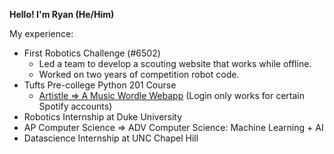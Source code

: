 **Hello!
I'm Ryan (He/Him)**

My experience:
- First Robotics Challenge (#6502)
  - Led a team to develop a scouting website that works while offline.
  - Worked on two years of competition robot code.
- Tufts Pre-college Python 201 Course
  - [Artistle => A Music Wordle Webapp](https://ryfi.pythonanywhere.com/single-player) (Login only works for certain Spotify accounts)
- Robotics Internship at Duke University
- AP Computer Science => ADV Computer Science: Machine Learning + AI
- Datascience Internship at UNC Chapel Hill
